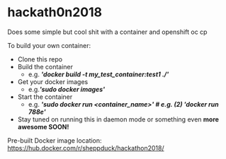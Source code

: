 # hackath0n2018
Does some simple but cool shit with a container and openshift oc cp

To build your own container:

* Clone this repo
* Build the container
  * e.g. **_'docker build -t my_test_container:test1 ./'_**
* Get your docker images
    * e.g.**_'sudo docker images'_**
* Start the container
    * e.g. **_'sudo docker run <container_name>' # e.g. (2) 'docker run 788e'_**
* Stay tuned on running this in daemon mode or something even **more awesome SOON!**

Pre-built Docker image location: https://hub.docker.com/r/sheppduck/hackathon2018/
